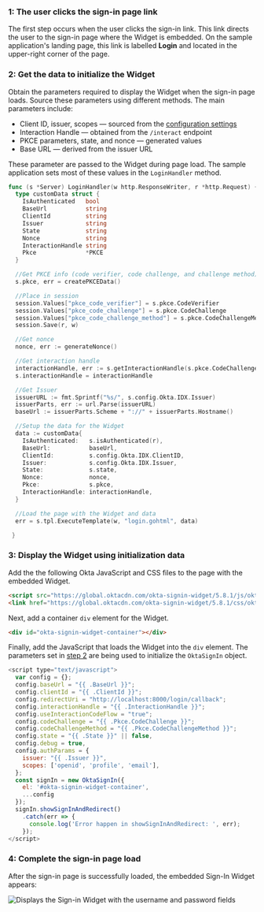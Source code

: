 ### 1: The user clicks the sign-in page link

The first step occurs when the user clicks the sign-in link. This link
directs the user to the sign-in page where the Widget is embedded. On the sample application's landing page, this link is labelled **Login** and located in the upper-right corner of the page.

### 2: Get the data to initialize the Widget

Obtain the parameters required to display the Widget when the sign-in page loads. Source these
parameters using different methods. The main parameters include:

* Client ID, issuer, scopes &mdash; sourced from the [configuration settings](/docs/guides/oie-embedded-common-download-setup-app/go/main/#configuration-settings)
* Interaction Handle &mdash; obtained from the `/interact` endpoint
* PKCE parameters, state, and nonce &mdash; generated values
* Base URL &mdash; derived from the issuer URL

These parameter are passed to the Widget during page load. The sample application sets most
of these values in the `LoginHandler` method.

```go
func (s *Server) LoginHandler(w http.ResponseWriter, r *http.Request) {
  type customData struct {
    IsAuthenticated   bool
    BaseUrl           string
    ClientId          string
    Issuer            string
    State             string
    Nonce             string
    InteractionHandle string
    Pkce              *PKCE
  }

  //Get PKCE info (code verifier, code challenge, and challenge method)
  s.pkce, err = createPKCEData()

  //Place in session
  session.Values["pkce_code_verifier"] = s.pkce.CodeVerifier
  session.Values["pkce_code_challenge"] = s.pkce.CodeChallenge
  session.Values["pkce_code_challenge_method"] = s.pkce.CodeChallengeMethod
  session.Save(r, w)

  //Get nonce
  nonce, err := generateNonce()

  //Get interaction handle
  interactionHandle, err := s.getInteractionHandle(s.pkce.CodeChallenge)
  s.interactionHandle = interactionHandle

  //Get Issuer
  issuerURL := fmt.Sprintf("%s/", s.config.Okta.IDX.Issuer)
  issuerParts, err := url.Parse(issuerURL)
  baseUrl := issuerParts.Scheme + "://" + issuerParts.Hostname()

  //Setup the data for the Widget
  data := customData{
    IsAuthenticated:   s.isAuthenticated(r),
    BaseUrl:           baseUrl,
    ClientId:          s.config.Okta.IDX.ClientID,
    Issuer:            s.config.Okta.IDX.Issuer,
    State:             s.state,
    Nonce:             nonce,
    Pkce:              s.pkce,
    InteractionHandle: interactionHandle,
  }

  //Load the page with the Widget and data
  err = s.tpl.ExecuteTemplate(w, "login.gohtml", data)

 }
```

### 3: Display the Widget using initialization data

Add the the following Okta JavaScript and CSS files to the page with the embedded Widget.

```html
<script src="https://global.oktacdn.com/okta-signin-widget/5.8.1/js/okta-sign-in.min.js" type="text/javascript"></script>
<link href="https://global.oktacdn.com/okta-signin-widget/5.8.1/css/okta-sign-in.min.css" type="text/css" rel="stylesheet"/>
```

Next, add a container `div` element for the Widget.

```html
<div id="okta-signin-widget-container"></div>
```

Finally, add the JavaScript that loads the Widget into the `div` element. The parameters set in
[step 2](#_2-get-the-data-to-initialize-the-widget) are being used to initialize the `OktaSignIn` object.

```javascript
<script type="text/javascript">
  var config = {};
  config.baseUrl = "{{ .BaseUrl }}";
  config.clientId = "{{ .ClientId }}";
  config.redirectUri = "http://localhost:8000/login/callback";
  config.interactionHandle = "{{ .InteractionHandle }}";
  config.useInteractionCodeFlow = "true";
  config.codeChallenge = "{{ .Pkce.CodeChallenge }}";
  config.codeChallengeMethod = "{{ .Pkce.CodeChallengeMethod }}";
  config.state = "{{ .State }}" || false,
  config.debug = true,
  config.authParams = {
    issuer: "{{ .Issuer }}",
    scopes: ['openid', 'profile', 'email'],
  };
  const signIn = new OktaSignIn({
    el: '#okta-signin-widget-container',
    ...config
  });
  signIn.showSignInAndRedirect()
    .catch(err => {
      console.log('Error happen in showSignInAndRedirect: ', err);
    });
</script>
```

### 4: Complete the sign-in page load

After the sign-in page is successfully loaded, the embedded Sign-In Widget appears:

<div class="common-image-format">

![Displays the Sign-in Widget with the username and password fields](/img/oie-embedded-sdk/oie-embedded-widget-golang-sample-app-sign-in-page.png)

</div>
